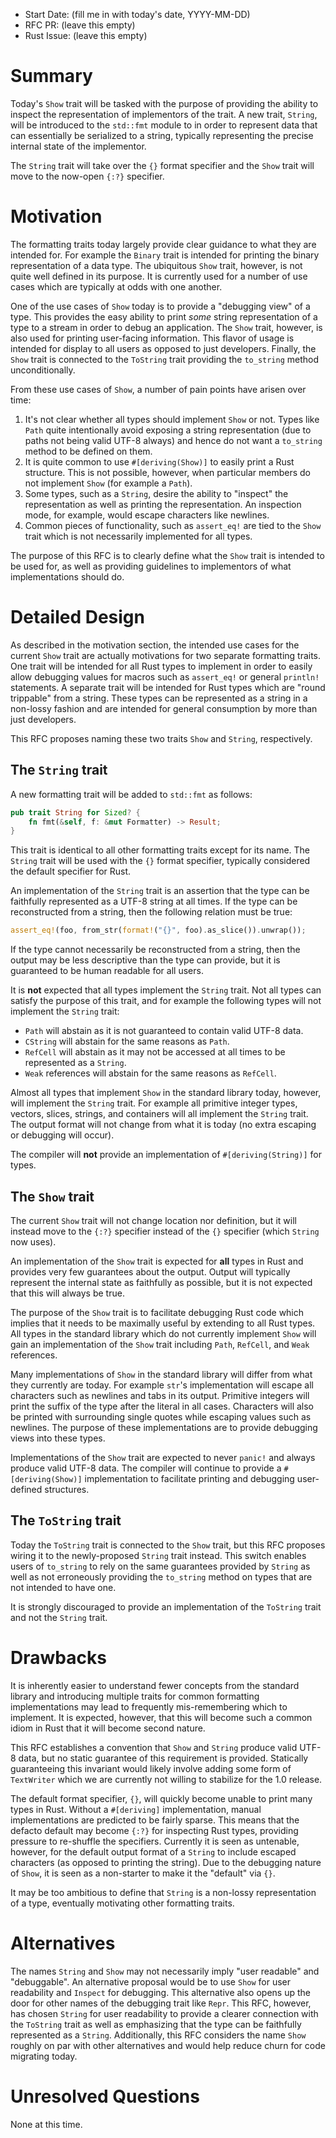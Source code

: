 - Start Date: (fill me in with today's date, YYYY-MM-DD)
- RFC PR: (leave this empty)
- Rust Issue: (leave this empty)

# Summary

Today's `Show` trait will be tasked with the purpose of providing the ability to
inspect the representation of implementors of the trait. A new trait, `String`,
will be introduced to the `std::fmt` module to in order to represent data that
can essentially be serialized to a string, typically representing the precise
internal state of the implementor.

The `String` trait will take over the `{}` format specifier and the `Show` trait
will move to the now-open `{:?}` specifier.

# Motivation

The formatting traits today largely provide clear guidance to what they are
intended for. For example the `Binary` trait is intended for printing the binary
representation of a data type. The ubiquitous `Show` trait, however, is not
quite well defined in its purpose. It is currently used for a number of use
cases which are typically at odds with one another.

One of the use cases of `Show` today is to provide a "debugging view" of a type.
This provides the easy ability to print *some* string representation of a type
to a stream in order to debug an application. The `Show` trait, however, is also
used for printing user-facing information. This flavor of usage is intended for
display to all users as opposed to just developers. Finally, the `Show` trait is
connected to the `ToString` trait providing the `to_string` method
unconditionally.

From these use cases of `Show`, a number of pain points have arisen over time:

1. It's not clear whether all types should implement `Show` or not. Types like
   `Path` quite intentionally avoid exposing a string representation (due to
   paths not being valid UTF-8 always) and hence do not want a `to_string`
   method to be defined on them.
2. It is quite common to use `#[deriving(Show)]` to easily print a Rust
   structure. This is not possible, however, when particular members do not
   implement `Show` (for example a `Path`).
3. Some types, such as a `String`, desire the ability to "inspect" the
   representation as well as printing the representation. An inspection mode,
   for example, would escape characters like newlines.
4. Common pieces of functionality, such as `assert_eq!` are tied to the `Show`
   trait which is not necessarily implemented for all types.

The purpose of this RFC is to clearly define what the `Show` trait is intended
to be used for, as well as providing guidelines to implementors of what
implementations should do.

# Detailed Design

As described in the motivation section, the intended use cases for the current
`Show` trait are actually motivations for two separate formatting traits. One
trait will be intended for all Rust types to implement in order to easily allow
debugging values for macros such as `assert_eq!` or general `println!`
statements. A separate trait will be intended for Rust types which are "round
trippable" from a string. These types can be represented as a string in a
non-lossy fashion and are intended for general consumption by more than just
developers.

This RFC proposes naming these two traits `Show` and `String`, respectively.

## The `String` trait

A new formatting trait will be added to `std::fmt` as follows:

```rust
pub trait String for Sized? {
    fn fmt(&self, f: &mut Formatter) -> Result;
}
```

This trait is identical to all other formatting traits except for its name. The
`String` trait will be used with the `{}` format specifier, typically considered
the default specifier for Rust.

An implementation of the `String` trait is an assertion that the type can be
faithfully represented as a UTF-8 string at all times. If the type can be
reconstructed from a string, then the following relation must be true:

```rust
assert_eq!(foo, from_str(format!("{}", foo).as_slice()).unwrap());
```

If the type cannot necessarily be reconstructed from a string, then the output
may be less descriptive than the type can provide, but it is guaranteed to be
human readable for all users.

It is **not** expected that all types implement the `String` trait. Not all
types can satisfy the purpose of this trait, and for example the following types
will not implement the `String` trait:

* `Path` will abstain as it is not guaranteed to contain valid UTF-8 data.
* `CString` will abstain for the same reasons as `Path`.
* `RefCell` will abstain as it may not be accessed at all times to be
  represented as a `String`.
* `Weak` references will abstain for the same reasons as `RefCell`.

Almost all types that implement `Show` in the standard library today, however,
will implement the `String` trait. For example all primitive integer types,
vectors, slices, strings, and containers will all implement the `String` trait.
The output format will not change from what it is today (no extra escaping or
debugging will occur).

The compiler will **not** provide an implementation of `#[deriving(String)]` for
types.

## The `Show` trait

The current `Show` trait will not change location nor definition, but it will
instead move to the `{:?}` specifier instead of the `{}` specifier (which
`String` now uses).

An implementation of the `Show` trait is expected for **all** types in Rust and
provides very few guarantees about the output. Output will typically represent
the internal state as faithfully as possible, but it is not expected that this
will always be true.

The purpose of the `Show` trait is to facilitate debugging Rust code which
implies that it needs to be maximally useful by extending to all Rust types. All
types in the standard library which do not currently implement `Show` will gain
an implementation of the `Show` trait including `Path`, `RefCell`, and `Weak`
references.

Many implementations of `Show` in the standard library will differ from what
they currently are today. For example `str`'s implementation will escape all
characters such as newlines and tabs in its output. Primitive integers will
print the suffix of the type after the literal in all cases. Characters will
also be printed with surrounding single quotes while escaping values such as
newlines. The purpose of these implementations are to provide debugging views
into these types.

Implementations of the `Show` trait are expected to never `panic!` and always
produce valid UTF-8 data. The compiler will continue to provide a
`#[deriving(Show)]` implementation to facilitate printing and debugging
user-defined structures.

## The `ToString` trait

Today the `ToString` trait is connected to the `Show` trait, but this RFC
proposes wiring it to the newly-proposed `String` trait instead. This switch
enables users of `to_string` to rely on the same guarantees provided by `String`
as well as not erroneously providing the `to_string` method on types that are
not intended to have one.

It is strongly discouraged to provide an implementation of the `ToString` trait
and not the `String` trait.

# Drawbacks

It is inherently easier to understand fewer concepts from the standard library
and introducing multiple traits for common formatting implementations may lead
to frequently mis-remembering which to implement. It is expected, however, that
this will become such a common idiom in Rust that it will become second nature.

This RFC establishes a convention that `Show` and `String` produce valid UTF-8
data, but no static guarantee of this requirement is provided. Statically
guaranteeing this invariant would likely involve adding some form of
`TextWriter` which we are currently not willing to stabilize for the 1.0
release.

The default format specifier, `{}`, will quickly become unable to print many
types in Rust. Without a `#[deriving]` implementation, manual implementations
are predicted to be fairly sparse. This means that the defacto default may
become `{:?}` for inspecting Rust types, providing pressure to re-shuffle the
specifiers. Currently it is seen as untenable, however, for the default output
format of a `String` to include escaped characters (as opposed to printing the
string). Due to the debugging nature of `Show`, it is seen as a non-starter to
make it the "default" via `{}`.

It may be too ambitious to define that `String` is a non-lossy representation of
a type, eventually motivating other formatting traits.

# Alternatives

The names `String` and `Show` may not necessarily imply "user readable" and
"debuggable". An alternative proposal would be to use `Show` for user
readability and `Inspect` for debugging. This alternative also opens up the door
for other names of the debugging trait like `Repr`. This RFC, however, has
chosen `String` for user readability to provide a clearer connection with the
`ToString` trait as well as emphasizing that the type can be faithfully
represented as a `String`. Additionally, this RFC considers the name `Show`
roughly on par with other alternatives and would help reduce churn for code
migrating today.

# Unresolved Questions

None at this time.
